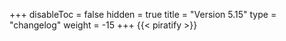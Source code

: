 +++
disableToc = false
hidden = true
title = "Version 5.15"
type = "changelog"
weight = -15
+++
{{< piratify >}}
